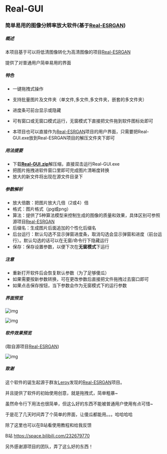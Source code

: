 # Real-GUI

### 简单易用的图像分辨率放大软件(基于[Real-ESRGAN](https://github.com/xinntao/Real-ESRGAN))

##### 概述

本项目基于可以将低清图像转化为高清图像的项目[Real-ESRGAN](https://github.com/xinntao/Real-ESRGAN)

提供了对普通用户简单易用的界面

##### 特色

- 一键拖拽式操作
- 支持批量图片及文件夹（单文件,多文件,多文件夹，嵌套的多文件夹）

- 进度条可前台显示或隐藏
- 可有窗口或无窗口模式运行，无窗模式下直接把文件拖到软件图标处即可
- 本项目也可以直接作为[Real-ESRGAN](https://github.com/xinntao/Real-ESRGAN)项目的用户界面，只需要把Real-GUI.exe放到Real-ESRGAN项目的解压文件夹下即可

##### 用法提要

- 下载[**Real-GUI.zip**](https://github.com/scifx/Real-GUI/releases/download/v1.0/Real-GUI.zip)解压缩，直接双击运行Real-GUI.exe
- 把图片拖拽进软件窗口里即可完成图片清晰度转换
- 放大的新文件将出现在源文件目录下

##### 参数解析

- 放大倍数：把图片放大几倍（2或4）倍
- 格式：图片格式（jpg或png）
- 算法：提供了5种算法模型来控制生成的图像的质量和效果，具体区别可参照源项目[Real-ESRGAN](https://github.com/xinntao/Real-ESRGAN)
- 后缀名：生成图片后面追加的个性化后缀名
- 后台运行：默认勾选不显示弹窗进度条，取消勾选会显示弹窗和进度（前台运行）。默认勾选的话可以在无窗/命令行下隐藏运行
- 保存：保存设置参数，以便下次在**无窗模式**下运行

##### 注意

- 重新打开软件后会恢复默认参数（为了足够傻瓜）
- 如果需要按新参数转换，可在更改参数后直接把文件拖拽过去窗口即可
- 如果点击保存按钮，当下参数会作为无窗模式下的运行参数

##### 界面预览



<img src="https://raw.githubusercontent.com/scifx/Real-GUI/main/assets/基础.JPG" alt="img"  />

![img](https://raw.githubusercontent.com/scifx/Real-GUI/main/assets/高级.JPG)

##### 软件效果预览

(取自源项目[Real-ESRGAN](https://github.com/xinntao/Real-ESRGAN))

![img](https://github.com/xinntao/Real-ESRGAN/raw/master/assets/teaser.jpg)

##### 致谢

这个软件的诞生起源于群友[Leroy](https://www.youtube.com/channel/UCykWxkUl6QoRr3sE7e4GtFg)发现的[Real-ESRGAN](https://github.com/xinntao/Real-ESRGAN)项目。

并且提供了软件的初始使用创意，就是拖拽式，简单粗暴~

虽然命令行下用法也很简单，但这么好的东西不能被普通用户使用有点可惜~

于是花了几天时间弄了个简单的界面，让傻瓜都能用。。。哈哈哈哈

除了这里也可以在B站看使用教程和给我反馈

B站 https://space.bilibili.com/232679770

另外感谢源项目的团队，弄了这么好的东西！
